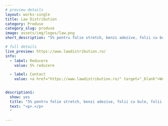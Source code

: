```yaml
---
# preview details
layout: works-single
title: Law Distribution
category: Produse
category_slug: produse
image: assets/img/logos/law.png
short_description: "5% pentru folie stretch, benzi adezive, folii cu bule, folii parchet, colțare carton, polietilena, PVC, poliolefina, benzi de legat PP/PET/PES, carton ondulat, tuburi carton, pungi BOPP, pungi hârtie, sacoșe hârtie/biodegradabile"

# full details
live_preview: https://www.lawdistribution.ro/
info:
  - label: Reducere
    value: 5% reducere

  - label: Contact
    value: <a href="https://www.lawdistribution.ro/" target="_blank">Website</a>


description1:
  show: yes
  title: "5% pentru folie stretch, benzi adezive, folii cu bule, folii parchet, colțare carton, polietilena, PVC, poliolefina, benzi de legat PP/PET/PES, carton ondulat, tuburi carton, pungi BOPP, pungi hârtie, sacoșe hârtie/biodegradabile"
  text: "<p>.</p>
  "

---
```


